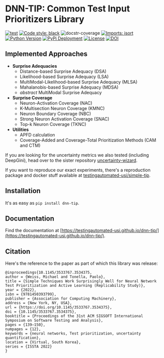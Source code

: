 # DNN-TIP: Common Test Input Prioritizers Library 

[![test](https://github.com/testingautomated-usi/dnn-tip/actions/workflows/test.yml/badge.svg)](https://github.com/testingautomated-usi/dnn-tip/actions/workflows/test.yml)
[![Code style: black](https://img.shields.io/badge/code%20style-black-000000.svg)](https://github.com/psf/black)
![docstr-coverage](https://img.shields.io/endpoint?url=https://jsonbin.org/MiWeiss/dnn-tip/badges/docstr-cov)
[![Imports: isort](https://img.shields.io/badge/%20imports-isort-%231674b1?style=flat&labelColor=ef8336)](https://pycqa.github.io/isort/)
[![Python Version](https://img.shields.io/pypi/pyversions/dnn-tip)](https://img.shields.io/pypi/pyversions/dnn-tip)
[![PyPi Deployment](https://badgen.net/pypi/v/dnn-tip?cache=30)](https://pypi.org/project/dnn-tip/)
[![License](https://img.shields.io/badge/license-MIT-blue.svg)](https://github.com/testingautomated-usi/dnn-tip/blob/develop/LICENSE)
[![DOI](https://zenodo.org/badge/478142616.svg)](https://zenodo.org/badge/latestdoi/478142616)


## Implemented Approaches
* __Surprise Adequacies__
    * Distance-based Surprise Adequacy (DSA)
    * Likelihood-based Surprise Adequacy (LSA)
    * MultiModal-Likelihood-based Surprise Adequacy (MLSA)
    * Mahalanobis-based Surprise Adequacy (MDSA)
    * _abstract_ MultiModal Surprise Adequacy
* __Surprise Coverage__
  * Neuron-Activation Coverage (NAC)
  * K-Multisection Neuron Coverage (KMNC)
  * Neuron Boundary Coverage (NBC)
  * Strong Neuron Activation Coverage (SNAC)
  * Top-k Neuron Coverage (TKNC)
* __Utilities__
    * APFD calculation
    * Coverage-Added and Coverage-Total Prioritization Methods (CAM and CTM)

If you are looking for the uncertainty metrics we also tested (including DeepGini),
head over to the sister repository [uncertainty-wizard](https://github.com/testingautomated-usi/uncertainty-wizard).

If you want to reproduce our exact experiments, there's a reproduction package and docker stuff available at [testingautomated-usi/simple-tip](https://github.com/testingautomated-usi/simple-tip).




## Installation
It's as easy as `pip install dnn-tip`.




## Documentation

Find the documentation at [https://testingautomated-usi.github.io/dnn-tip/](https://testingautomated-usi.github.io/dnn-tip/).


## Citation

Here's the reference to the paper as part of which this library was release:

```
@inproceedings{10.1145/3533767.3534375,
author = {Weiss, Michael and Tonella, Paolo},
title = {Simple Techniques Work Surprisingly Well for Neural Network Test Prioritization and Active Learning (Replicability Study)},
year = {2022},
isbn = {9781450393799},
publisher = {Association for Computing Machinery},
address = {New York, NY, USA},
url = {https://doi.org/10.1145/3533767.3534375},
doi = {10.1145/3533767.3534375},
booktitle = {Proceedings of the 31st ACM SIGSOFT International Symposium on Software Testing and Analysis},
pages = {139–150},
numpages = {12},
keywords = {neural networks, Test prioritization, uncertainty quantification},
location = {Virtual, South Korea},
series = {ISSTA 2022}
}
